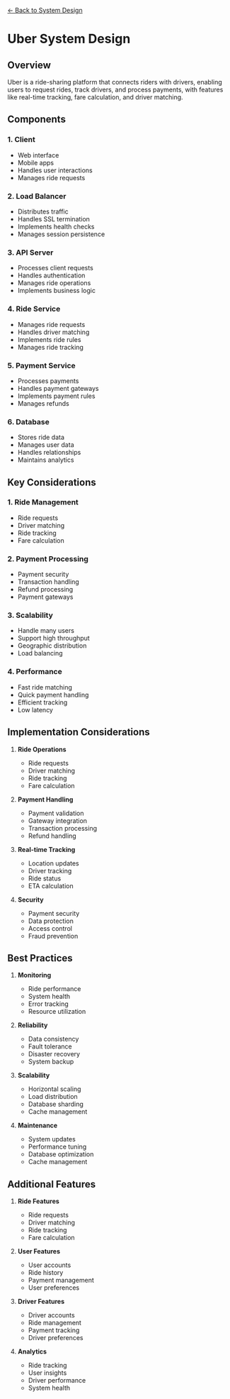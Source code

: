 [← Back to System Design](../system-design.md)

# Uber System Design

## Overview
Uber is a ride-sharing platform that connects riders with drivers, enabling users to request rides, track drivers, and process payments, with features like real-time tracking, fare calculation, and driver matching.

## Components

### 1. Client
- Web interface
- Mobile apps
- Handles user interactions
- Manages ride requests

### 2. Load Balancer
- Distributes traffic
- Handles SSL termination
- Implements health checks
- Manages session persistence

### 3. API Server
- Processes client requests
- Handles authentication
- Manages ride operations
- Implements business logic

### 4. Ride Service
- Manages ride requests
- Handles driver matching
- Implements ride rules
- Manages ride tracking

### 5. Payment Service
- Processes payments
- Handles payment gateways
- Implements payment rules
- Manages refunds

### 6. Database
- Stores ride data
- Manages user data
- Handles relationships
- Maintains analytics

## Key Considerations

### 1. Ride Management
- Ride requests
- Driver matching
- Ride tracking
- Fare calculation

### 2. Payment Processing
- Payment security
- Transaction handling
- Refund processing
- Payment gateways

### 3. Scalability
- Handle many users
- Support high throughput
- Geographic distribution
- Load balancing

### 4. Performance
- Fast ride matching
- Quick payment handling
- Efficient tracking
- Low latency

## Implementation Considerations

1. **Ride Operations**
   - Ride requests
   - Driver matching
   - Ride tracking
   - Fare calculation

2. **Payment Handling**
   - Payment validation
   - Gateway integration
   - Transaction processing
   - Refund handling

3. **Real-time Tracking**
   - Location updates
   - Driver tracking
   - Ride status
   - ETA calculation

4. **Security**
   - Payment security
   - Data protection
   - Access control
   - Fraud prevention

## Best Practices

1. **Monitoring**
   - Ride performance
   - System health
   - Error tracking
   - Resource utilization

2. **Reliability**
   - Data consistency
   - Fault tolerance
   - Disaster recovery
   - System backup

3. **Scalability**
   - Horizontal scaling
   - Load distribution
   - Database sharding
   - Cache management

4. **Maintenance**
   - System updates
   - Performance tuning
   - Database optimization
   - Cache management

## Additional Features

1. **Ride Features**
   - Ride requests
   - Driver matching
   - Ride tracking
   - Fare calculation

2. **User Features**
   - User accounts
   - Ride history
   - Payment management
   - User preferences

3. **Driver Features**
   - Driver accounts
   - Ride management
   - Payment tracking
   - Driver preferences

4. **Analytics**
   - Ride tracking
   - User insights
   - Driver performance
   - System health
